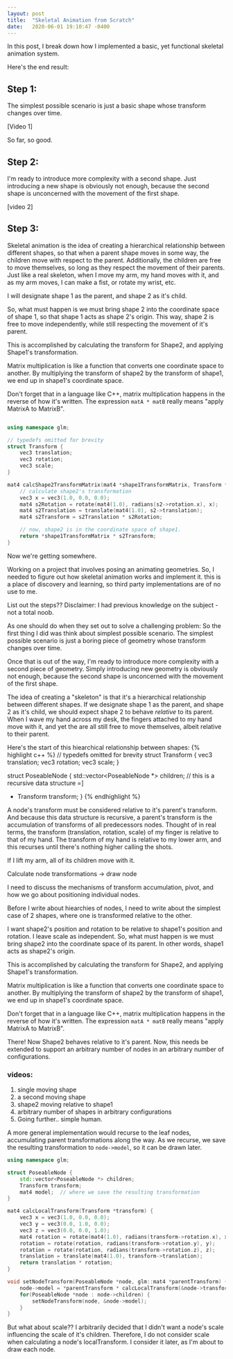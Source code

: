 ```yaml
---
layout: post
title:  "Skeletal Animation from Scratch"
date:   2020-06-01 19:10:47 -0400
---
```



In this post, I break down how I implemented a basic, yet functional skeletal animation system.

Here's the end result:





## Step 1:
The simplest possible scenario is just a basic shape whose transform changes over time.

[Video 1]

So far, so good.



## Step 2:
I'm ready to introduce more complexity with a second shape. Just introducing a new shape is obviously not enough, because the second shape is unconcerned with the movement of the first shape.

[video 2]

## Step 3:
Skeletal animation is the idea of creating a hierarchical relationship between different shapes, so that when a parent shape moves in some way, the children move with respect to the parent.  Additionally, the children are free to move themselves, so long as they respect the movement of their parents. Just like a real skeleton, when I move my arm, my hand moves with it, and as my arm moves, I can make a fist, or rotate my wrist, etc.


I will designate shape 1 as the parent, and shape 2 as it's child.

So, what must happen is we must bring shape 2 into the coordinate space of shape 1, so that shape 1 acts as shape 2's origin.  This way, shape 2 is free to move independently, while still respecting the movement of it's parent.



This is accomplished by calculating the transform for Shape2, and applying Shape1's transformation.

Matrix multiplication is like a function that converts one coordinate space to another.  By multiplying the transform of shape2 by the transform of shape1, we end up in shape1's coordinate space.

Don't forget that in a language like C++, matrix multiplication happens in the reverse of how it's written. The expression `matA * matB` really means "apply MatrixA to MatrixB".

```c++

using namespace glm;

// typedefs omitted for brevity
struct Transform {
    vec3 translation;
    vec3 rotation;
    vec3 scale;
}

mat4 calcShape2TransformMatrix(mat4 *shape1TransformMatrix, Transform *s2) {
    // calculate shape2's transformation
    vec3 x = vec3(1.0, 0.0, 0.0);
    mat4 s2Rotation = rotate(mat4(1.0), radians(s2->rotation.x), x);
    mat4 s2Translation = translate(mat4(1.0), s2->translation);
    mat4 s2Transform = s2Translation * s2Rotation;

    // now, shape2 is in the coordinate space of shape1.
    return *shape1TransformMatrix * s2Transform;
}
```

Now we're getting somewhere.





Working on a project that involves posing an animating geometries.
So, I needed to figure out how skeletal animation works and implement it.
this is a place of discovery and learning, so third party implementations are of no use to me.

List out the steps??
Disclaimer:  I had previous knowledge on the subject - not a total noob.

As one should do when they set out to solve a challenging problem:
So the first thing I did was think about simplest possible scenario.  The simplest possible scenario is just a boring piece of geometry whose transform changes over time.

Once that is out of the way, I'm ready to introduce more complexity with a second piece of geometry. Simply introducing new geometry is obviously not enough, because the second shape is unconcerned with the movement of the first shape.

The idea of creating a "skeleton" is that it's a hierarchical relationship between different shapes. If we designate shape 1 as the parent, and shape 2 as it's child, we should expect shape 2 to behave _relative_ to its parent.  When I wave my hand across my desk, the fingers attached to my hand move with it, and yet the are all still free to move themselves, albeit relative to their parent.


Here's the start of this hiearchical relationship between shapes:
{% highlight c++ %}
// typedefs omitted for brevity
struct Transform {
    vec3 translation;
    vec3 rotation;
    vec3 scale;
}

struct PoseableNode {
    std::vector<PoseableNode *> children; // this is a recursive data structure =]
+    Transform transform;
}
{% endhighlight %}

A node's transform must be considered relative to it's parent's transform.  And because this data structure is recursive, a parent's transform is the accumulation of transforms of all predecessors nodes.  Thought of in real terms, the transform (translation, rotation, scale) of my finger is relative to that of my hand. The transform of my hand is relative to my lower arm, and this recurses until there's nothing higher calling the shots.

If I lift my arm, all of its children move with it.


Calculate node transformations -> draw node

I need to discuss the mechanisms of transform accumulation,
pivot,
and how we go about positioning individual nodes.


Before I write about hiearchies of nodes, I need to write about the simplest case of 2 shapes, where one is transformed relative to the other.

I want shape2's position and rotation to be relative to shape1's position and rotation.  I leave scale as independent.
So, what must happen is we must bring shape2 into the coordinate space of its parent.  In other words, shape1 acts as shape2's origin.

This is accomplished by calculating the transform for Shape2, and applying Shape1's transformation.

Matrix multiplication is like a function that converts one coordinate space to another.  By multiplying the transform of shape2 by the transform of shape1, we end up in shape1's coordinate space.

Don't forget that in a language like C++, matrix multiplication happens in the reverse of how it's written. The expression `matA * matB` really means "apply MatrixA to MatrixB".



There! Now Shape2 behaves relative to it's parent.
Now, this needs be extended to support an arbitrary number of nodes in an arbitrary number of configurations.


### videos:
1) single moving shape
2) a second moving shape
3) shape2 moving relative to shape1
4) arbitrary number of shapes in arbitrary configurations
5) Going further.. simple human.


A more general implementation would recurse to the leaf nodes, accumulating parent transformations along the way.
As we recurse, we save the resulting transformation to `node->model`, so it can be drawn later.

```c++
using namespace glm;

struct PoseableNode {
    std::vector<PoseableNode *> children;
    Transform transform;
    mat4 model;  // where we save the resulting transformation
}

mat4 calcLocalTransform(Transform *transform) {
    vec3 x = vec3(1.0, 0.0, 0.0);
    vec3 y = vec3(0.0, 1.0, 0.0);
    vec3 z = vec3(0.0, 0.0, 1.0);
    mat4 rotation = rotate(mat4(1.0), radians(transform->rotation.x), x);
    rotation = rotate(rotation, radians(transform->rotation.y), y);
    rotation = rotate(rotation, radians(transform->rotation.z), z);
    translation = translate(mat4(1.0), transform->translation);
    return translation * rotation;
}

void setNodeTransform(PoseableNode *node, glm::mat4 *parentTransform) {
    node->model = *parentTransform * calcLocalTransform(&node->transform);
    for(PoseableNode *node : node->children) {
        setNodeTransform(node, &node->model);
    }
}

```

But what about scale??
I arbitrarily decided that I didn't want a node's scale influencing the scale of it's children.  Therefore, I do not consider scale when calculating a node's localTransform. I consider it later, as I'm about to draw each node.
